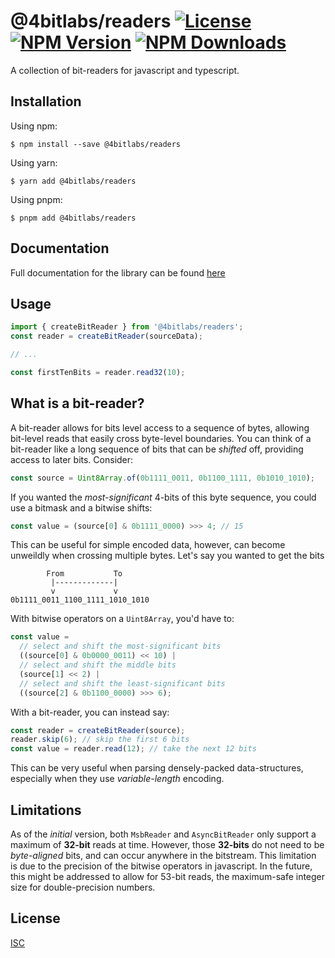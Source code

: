 # @4bitlabs/readers [![License][license]][npm] [![NPM Version][version]][npm] [![NPM Downloads][dl]][npm]

[npm]: https://www.npmjs.com/package/@4bitlabs/readers
[version]: https://img.shields.io/npm/v/%404bitlabs%2Freaders
[license]: https://img.shields.io/npm/l/%404bitlabs%2Freaders
[dl]: https://img.shields.io/npm/dy/%404bitlabs%2Freaders

A collection of bit-readers for javascript and typescript.

## Installation

Using npm:

```shell
$ npm install --save @4bitlabs/readers
```

Using yarn:

```shell
$ yarn add @4bitlabs/readers
```

Using pnpm:

```shell
$ pnpm add @4bitlabs/readers
```

## Documentation

Full documentation for the library can be found [here](https://32bitkid.github.io/4bitlabs.bits/modules/_4bitlabs_readers.html)

## Usage

```js
import { createBitReader } from '@4bitlabs/readers';
const reader = createBitReader(sourceData);

// ...

const firstTenBits = reader.read32(10);
```

## What is a bit-reader?

A bit-reader allows for bits level access to a sequence of bytes, allowing bit-level reads that easily cross byte-level
boundaries. You can think of a bit-reader like a long sequence of bits that can be _shifted_ off, providing access to
later bits. Consider:

```js
const source = Uint8Array.of(0b1111_0011, 0b1100_1111, 0b1010_1010);
```

If you wanted the _most-significant_ 4-bits of this byte sequence, you could use a bitmask and a bitwise shifts:

```js
const value = (source[0] & 0b1111_0000) >>> 4; // 15
```

This can be useful for simple encoded data, however, can become unweildly when crossing multiple bytes. Let's say you
wanted to get the bits

```text
        From           To
         |-------------|
         v             v
0b1111_0011_1100_1111_1010_1010
```

With bitwise operators on a `Uint8Array`, you'd have to:

```js
const value =
  // select and shift the most-significant bits
  ((source[0] & 0b0000_0011) << 10) |
  // select and shift the middle bits
  (source[1] << 2) |
  // select and shift the least-significant bits
  ((source[2] & 0b1100_0000) >>> 6);
```

With a bit-reader, you can instead say:

```js
const reader = createBitReader(source);
reader.skip(6); // skip the first 6 bits
const value = reader.read(12); // take the next 12 bits
```

This can be very useful when parsing densely-packed data-structures, especially when they use _variable-length_ encoding.

## Limitations

As of the _initial_ version, both `MsbReader` and `AsyncBitReader` only support a maximum of **32-bit** reads at time.
However, those **32-bits** do not need to be _byte-aligned_ bits, and can occur anywhere in the bitstream. This limitation
is due to the precision of the bitwise operators in javascript. In the future, this might be addressed to allow for
53-bit reads, the maximum-safe integer size for double-precision numbers.

## License

[ISC](https://github.com/32bitkid/4bitlabs.bits/blob/HEAD/libs/readers/LICENSE.txt)